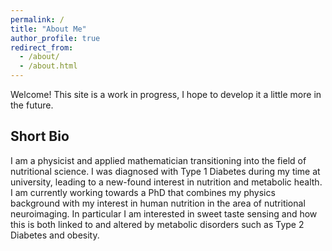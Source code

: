 ```yaml
---
permalink: /
title: "About Me"
author_profile: true
redirect_from: 
  - /about/
  - /about.html
---
```


Welcome! This site is a work in progress, I hope to develop it a little more in the future.

Short Bio
----

I am a physicist and applied mathematician transitioning into the field of nutritional science. I was diagnosed with Type 1 Diabetes during my time at university, leading to a new-found interest in nutrition and metabolic health. I am currently working towards a PhD that combines my physics background with my interest in human nutrition in the area of nutritional neuroimaging. In particular I am interested in sweet taste sensing and how this is both linked to and altered by metabolic disorders such as Type 2 Diabetes and obesity.
